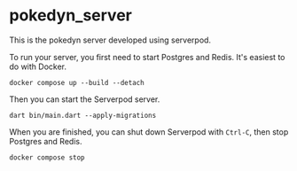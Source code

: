 # pokedyn_server

This is the pokedyn server developed using serverpod.

To run your server, you first need to start Postgres and Redis. It's easiest to do with Docker.

    docker compose up --build --detach

Then you can start the Serverpod server.

    dart bin/main.dart --apply-migrations

When you are finished, you can shut down Serverpod with `Ctrl-C`, then stop Postgres and Redis.

    docker compose stop
